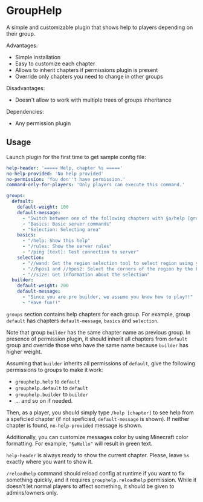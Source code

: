 # GroupHelp

A simple and customizable plugin that shows help to players depending on their group.

Advantages:
* Simple installation
* Easy to customize each chapter
* Allows to inherit chapters if permissions plugin is present
* Override only chapters you need to change in other groups

Disadvantages:
* Doesn't allow to work with multiple trees of groups inheritance

Dependencies:
* Any permission plugin

## Usage

Launch plugin for the first time to get sample config file:

```yml
help-header: '===== Help, chapter %s ====='
no-help-provided: 'No help provided'
no-permission: 'You don''t have permission.'
command-only-for-players: 'Only players can execute this command.'

groups:
  default:
    default-weight: 100
    default-message:
      - "Switch between one of the following chapters with §a/help [group name]"
      - "Basics: Basic server commands"
      - "Selection: Selecting area"
    basics:
      - "/help: Show this help"
      - "/rules: Show the server rules"
      - "/ping [text]: Test connection to server"
    selection:
      - "//wand: Get the region selection tool to select region using your mouse"
      - "//hpos1 and //hpos2: Select the corners of the region by the block you are watching at"
      - "//size: Get information about the selection"
  builder:
    default-weight: 200
    default-message:
      - "Since you are pro builder, we assume you know how to play!!"
      - "Have fun!!"
```

`groups` section contains help chapters for each group. For example, group `default` has chapters `default-message`, `basics` and `selection`.

Note that group `builder` has the same chapter name as previous group. In presence of permission plugin, it should inherit all chapters from `default` group and override those who have the same name because `builder` has higher weight.

Assuming that `builder` inherits all permissions of `default`, give the following permissions to groups to make it work:
* `grouphelp.help` to `default`
* `grouphelp.default` to `default`
* `grouphelp.builder` to `builder`
* ... and so on if needed.

Then, as a player, you should simply type `/help [chapter]` to see help from a speficied chapter (if not speficied, `default-message` is shown). If neither chapter is found, `no-help-provided` message is shown.

Additionally, you can customize messages color by using Minecraft color formatting. For example, `"§aHello"` will result in green text.

`help-header` is always ready to show the current chapter. Please, leave `%s` exactly where you want to show it.

`/reloadhelp` command should reload config at runtime if you want to fix something quickly, and it requires `grouphelp.reloadhelp` permission. While it doesn't let normal players to affect something, it should be given to admins/owners only.
